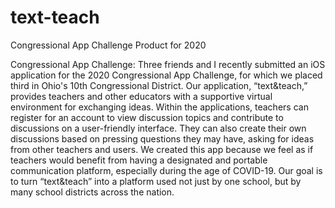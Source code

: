 # text-teach
Congressional App Challenge Product for 2020

Congressional App Challenge:
	Three friends and I recently submitted an iOS application for the 2020 Congressional App Challenge, for which we placed third in Ohio's 10th Congressional District. 
	Our application, “text&teach,” provides teachers and other educators with a supportive virtual environment for exchanging ideas. Within the applications, teachers can register for an account to view discussion topics and contribute to discussions on a user-friendly interface. They can also create their own discussions based on pressing questions they may have, asking for ideas from other teachers and users.
	We created this app because we feel as if teachers would benefit from having a designated and portable communication platform, especially during the age of COVID-19. Our goal is to turn “text&teach” into a platform used not just by one school, but by many school districts across the nation.

